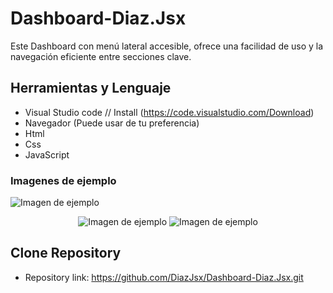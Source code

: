 # Dashboard-Diaz.Jsx
Este Dashboard con menú lateral accesible, ofrece una facilidad de uso y la navegación eficiente entre secciones clave.

## Herramientas y Lenguaje

* Visual Studio code // Install (https://code.visualstudio.com/Download)
* Navegador (Puede usar de tu preferencia)
* Html
* Css
* JavaScript

### Imagenes de ejemplo
![Imagen de ejemplo](https://i.ibb.co/bzs3FPY/Captura-de-pantalla-2024-11-14-230349.png)

<p align="center">
  <img src="https://i.ibb.co/6mM8H8T/i-Phone-13-PRO-127-0-0-1.png" alt="Imagen de ejemplo" />
  <img src="https://i.ibb.co/mq4w7NM/Macbook-Air-127-0-0-1-1.png" alt="Imagen de ejemplo" />
</p>


## Clone Repository

* Repository link: https://github.com/DiazJsx/Dashboard-Diaz.Jsx.git
